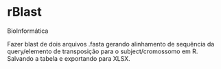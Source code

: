# rBlast
BioInformática

Fazer blast de dois arquivos .fasta gerando alinhamento de sequência da query/elemento de transposição para o subject/cromossomo em R. Salvando a tabela e exportando para XLSX. 
